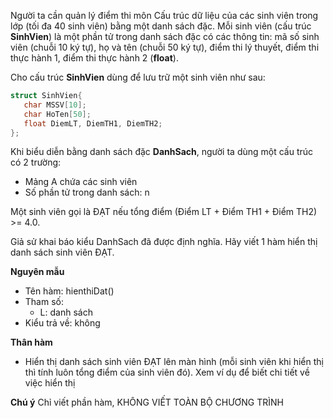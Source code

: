 Người ta cần quản lý điểm thi môn Cấu trúc dữ liệu của các sinh viên trong lớp (tối đa 40 sinh viên) bằng một danh sách đặc. Mỗi sinh viên (cấu trúc **SinhVien**) là một phần tử trong danh sách đặc có các thông tin: mã số sinh viên (chuỗi 10 ký tự), họ và tên (chuỗi 50 ký tự), điểm thi lý thuyết, điểm thi thực hành 1, điểm thi thực hành 2 (**float**).

Cho cấu trúc **SinhVien** dùng để lưu trữ một sinh viên như sau:
```cpp
struct SinhVien{
   char MSSV[10];
   char HoTen[50];
   float DiemLT, DiemTH1, DiemTH2;
};
```

Khi biểu diễn bằng danh sách đặc **DanhSach**, người ta dùng một cấu trúc có 2 trường:
   - Mảng A chứa các sinh viên
   - Số phần tử trong danh sách: n

Một sinh viên gọi là ĐẠT nếu tổng điểm (Điểm LT + Điểm TH1 + Điểm TH2) >= 4.0.

Giả sử khai báo kiểu DanhSach đã được định nghĩa.  Hãy viết 1 hàm hiển thị danh sách sinh viên ĐẠT.

**Nguyên mẫu**
- Tên hàm: hienthiDat()
- Tham số: 
    - L: danh sách
- Kiểu trả về: không

**Thân hàm**
- Hiển thị danh sách sinh viên ĐẠT lên màn hình (mỗi sinh viên khi hiển thị thì tính luôn tổng điểm của sinh viên đó). 
Xem ví dụ để biết chi tiết về việc hiển thị

**Chú ý**
Chỉ viết phần hàm, KHÔNG VIẾT TOÀN BỘ CHƯƠNG TRÌNH